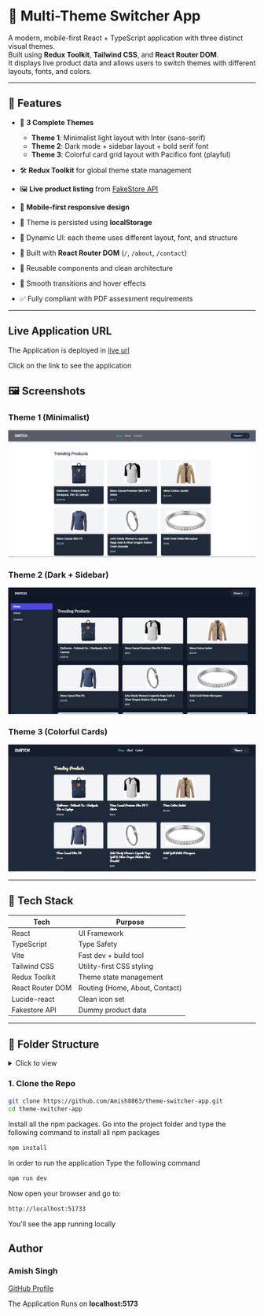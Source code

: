 # 🎨 Multi-Theme Switcher App

A modern, mobile-first React + TypeScript application with three distinct visual themes.  
Built using **Redux Toolkit**, **Tailwind CSS**, and **React Router DOM**.  
It displays live product data and allows users to switch themes with different layouts, fonts, and colors.

---

## 🌟 Features

- 🎨 **3 Complete Themes**
  - **Theme 1**: Minimalist light layout with Inter (sans-serif)
  - **Theme 2**: Dark mode + sidebar layout + bold serif font
  - **Theme 3**: Colorful card grid layout with Pacifico font (playful)

- 🛠 **Redux Toolkit** for global theme state management
- 🖼 **Live product listing** from [FakeStore API](https://fakestoreapi.com/)
- 📱 **Mobile-first responsive design**
- 💾 Theme is persisted using **localStorage**
- 🎯 Dynamic UI: each theme uses different layout, font, and structure
- 🧭 Built with **React Router DOM** (`/`, `/about`, `/contact`)
- 🧩 Reusable components and clean architecture
- 🎈 Smooth transitions and hover effects
- ✅ Fully compliant with PDF assessment requirements

---

## Live Application URL

The Application is deployed in 
[live url](https://theme-switcher-app-blue.vercel.app/)

Click on the link to see the application

## 🖼️ Screenshots

### Theme 1 (Minimalist)
![Theme 1](./public/screenshots/theme1.png)

### Theme 2 (Dark + Sidebar)
![Theme 2](./public/screenshots/theme2.png)

### Theme 3 (Colorful Cards)
![Theme 3](./public/screenshots/theme3.png)


---

## 🔧 Tech Stack

| Tech             | Purpose                          |
|------------------|----------------------------------|
| React            | UI Framework                     |
| TypeScript       | Type Safety                      |
| Vite             | Fast dev + build tool            |
| Tailwind CSS     | Utility-first CSS styling        |
| Redux Toolkit    | Theme state management           |
| React Router DOM | Routing (Home, About, Contact)   |
| Lucide-react     | Clean icon set                   |
| Fakestore API    | Dummy product data               |

---

## 📁 Folder Structure

<details>
<summary>Click to view</summary>

```bash
src/
├── assets/          # Static images/icons (if needed)
├── components/      # Reusable UI components (Card, Header, etc.)
├── features/
│   └── theme/       # Redux slice for theme
├── layouts/         # Layouts: MainLayout, SidebarLayout
├── pages/           # Home, About, Contact
├── redux/           # Redux store config
├── App.tsx          # App router + layout logic
├── main.tsx         # Entry point
└── index.css        # Tailwind and font imports
```
</details>

### 1. Clone the Repo

```bash
git clone https://github.com/Amish8863/theme-switcher-app.git
cd theme-switcher-app
```

Install all the npm packages. Go into the project folder and type the following command to install all npm packages

```bash
npm install
```

In order to run the application Type the following command

```bash
npm run dev
```

Now open your browser and go to:
```bash
http://localhost:51733
```
You'll see the app running locally

## Author
### Amish Singh
[GitHub Profile](https://github.com/Amish8863)

The Application Runs on **localhost:5173**
